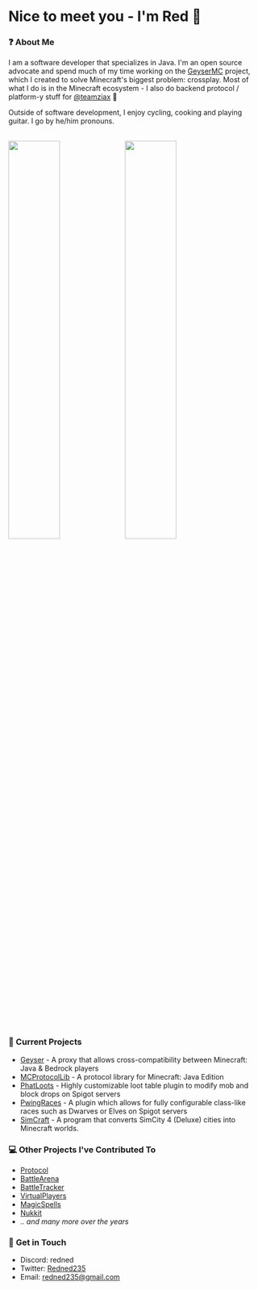 # Nice to meet you - I'm Red :wave:

### :question: About Me

I am a software developer that specializes in Java. I'm an open source advocate and spend much of my time working on the [GeyserMC](https://github.com/GeyserMC) project, which I created to solve Minecraft's biggest problem: crossplay. Most of what I do is in the Minecraft ecosystem - I also do backend protocol / platform-y stuff for [@teamziax](https://github.com/teamziax) :eyes:

Outside of software development, I enjoy cycling, cooking and playing guitar. I go by he/him pronouns.
 
<br>
 
<div class="flex-container" align="left">
  <img align="center" width="45%" src="https://github-readme-stats-one-bice.vercel.app/api?username=Redned235&show_icons=true&count_private=true&role=OWNER,ORGANIZATION_MEMBER,COLLABORATOR"/>
  <img align="center" width="45%" src="https://streak-stats.demolab.com/?user=redned235&hide_border=true"/>
</div>

### :telescope: Current Projects
- [Geyser](https://github.com/GeyserMC/Geyser) - A proxy that allows cross-compatibility between Minecraft: Java & Bedrock players
- [MCProtocolLib](https://github.com/GeyserMC/MCProtocolLib) - A protocol library for Minecraft: Java Edition
- [PhatLoots](https://github.com/Redned235/PhatLoots) - Highly customizable loot table plugin to modify mob and block drops on Spigot servers
- [PwingRaces](https://github.com/Pwing-Minecraft/PwingRaces) - A plugin which allows for fully configurable class-like races such as Dwarves or Elves on Spigot servers
- [SimCraft](https://github.com/Redned235/SimCraft) - A program that converts SimCity 4 (Deluxe) cities into Minecraft worlds. 

### :computer: Other Projects I've Contributed To
- [Protocol](https://github.com/CloudburstMC/Protocol)
- [BattleArena](https://github.com/BattlePlugins/BattleArena) 
- [BattleTracker](https://github.com/BattlePlugins/BattleTracker)
- [VirtualPlayers](https://github.com/BattlePlugins/VirtualPlayers) 
- [MagicSpells](https://github.com/TheComputerGeek2/MagicSpells) 
- [Nukkit](https://github.com/CloudburstMC/Nukkit)
- _.. and many more over the years_

### :mega: **Get in Touch**
- Discord: redned
- Twitter: [Redned235](https://twitter.com/Redned235)
- Email: redned235@gmail.com

